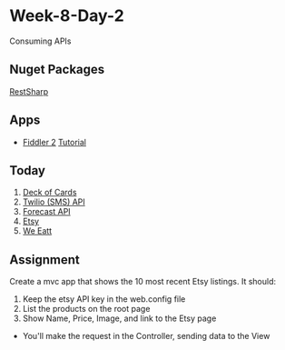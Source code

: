 # Week-8-Day-2
Consuming APIs

Nuget Packages
----
[RestSharp](www.restsharp.org)

Apps
----
* [Fiddler 2](http://www.telerik.com/download/fiddler/fiddler2) [Tutorial](http://www.telerik.com/videos/fiddler)

Today
-----

1. [Deck of Cards](http://deckofcardsapi.com/)
1. [Twilio (SMS) API](https://www.twilio.com/docs/api)
1. [Forecast API](https://developer.forecast.io)
1. [Etsy](https://www.etsy.com/developers)
1. [We Eatt](http://www.weeatt.com/pages/api)

Assignment
----------

Create a mvc app that shows the 10 most recent Etsy listings. It should:

1. Keep the etsy API key in the web.config file
2. List the products on the root page
3. Show Name, Price, Image, and link to the Etsy page

* You'll make the request in the Controller, sending data to the View


